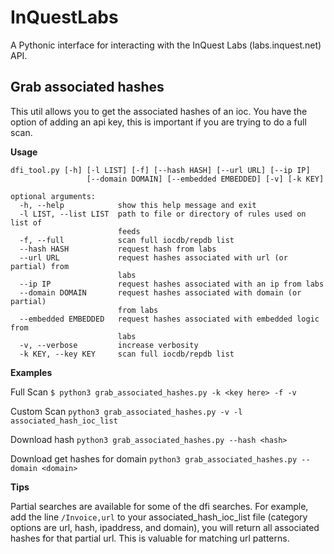 # InQuestLabs

A Pythonic interface for interacting with the InQuest Labs (labs.inquest.net) API.

## Grab associated hashes

This util allows you to get the associated hashes of an ioc. You have the option of adding an api key, this is important if you are trying to do a full scan.

**Usage**

```
dfi_tool.py [-h] [-l LIST] [-f] [--hash HASH] [--url URL] [--ip IP]
                 [--domain DOMAIN] [--embedded EMBEDDED] [-v] [-k KEY]

optional arguments:
  -h, --help            show this help message and exit
  -l LIST, --list LIST  path to file or directory of rules used on list of
                        feeds
  -f, --full            scan full iocdb/repdb list
  --hash HASH           request hash from labs
  --url URL             request hashes associated with url (or partial) from
                        labs
  --ip IP               request hashes associated with an ip from labs
  --domain DOMAIN       request hashes associated with domain (or partial)
                        from labs
  --embedded EMBEDDED   request hashes associated with embedded logic from
                        labs
  -v, --verbose         increase verbosity
  -k KEY, --key KEY     scan full iocdb/repdb list
```

**Examples**

Full Scan
`$ python3 grab_associated_hashes.py -k <key here> -f -v`

Custom Scan
`python3 grab_associated_hashes.py -v -l associated_hash_ioc_list`

Download hash
`python3 grab_associated_hashes.py --hash <hash>`

Download get hashes for domain
`python3 grab_associated_hashes.py --domain <domain>`


**Tips**

Partial searches are available for some of the dfi searches. For example, add the line `/Invoice,url` to your associated_hash_ioc_list file (category options are url, hash, ipaddress, and domain), you will return all associated hashes for that partial url. This is valuable for matching url patterns.
